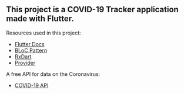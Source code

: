 ## This project is a COVID-19 Tracker application made with Flutter.

Resources used in this project:

- [Flutter Docs](https://flutter.dev/docs)
- [BLoC Pattern](https://youtu.be/PLHln7wHgPE)
- [RxDart](https://pub.dev/packages/rxdart)
- [Provider](https://pub.dev/packages/provider)

A free API for data on the Coronavirus:

- [COVID-19 API](https://covid19api.com/)
